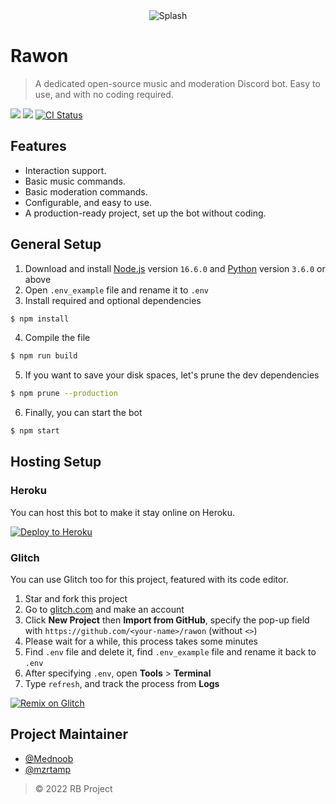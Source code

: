 <div align="center">
    <img src="https://repository-images.githubusercontent.com/236645319/8a781f4e-6955-499a-9e88-380c5adccfa5" alt="Splash" />
</div>

# Rawon

> A dedicated open-source music and moderation Discord bot. Easy to use, and with no coding required.

<a href="https://discord.com/oauth2/authorize?client_id=711712829031448637&permissions=53857345&scope=bot"><img src="https://img.shields.io/static/v1?label=Invite%20Me&message=Rawon%237022&plastic&color=5865F2&logo=discord"></a>
<img src="https://badgen.net/badge/icon/typescript?icon=typescript&label">
<a href="https://github.com/Rahagia/rawon/actions?query=workflow%3A%22Lint+code+%26+compile+test%22"><img src="https://github.com/Rahagia/rawon/workflows/Lint%20code%20&%20compile%20test/badge.svg" alt="CI Status" /></a>

## Features
- Interaction support.
- Basic music commands.
- Basic moderation commands.
- Configurable, and easy to use.
- A production-ready project, set up the bot without coding.

## General Setup
1. Download and install [Node.js](https://nodejs.org) version `16.6.0` and [Python](https://python.org) version `3.6.0` or above
2. Open `.env_example` file and rename it to `.env`
3. Install required and optional dependencies
```sh
$ npm install
```
4. Compile the file
```sh
$ npm run build
```
5. If you want to save your disk spaces, let's prune the dev dependencies
```sh
$ npm prune --production
```
6. Finally, you can start the bot
```sh
$ npm start
```

## Hosting Setup

### Heroku
You can host this bot to make it stay online on Heroku.

<a href="https://heroku.com/deploy?template=https://github.com/Rahagia/rawon"><img src="https://www.herokucdn.com/deploy/button.svg" alt="Deploy to Heroku"></a>

### Glitch
You can use Glitch too for this project, featured with its code editor.

1. Star and fork this project
2. Go to [glitch.com](https://glitch.com) and make an account
3. Click **New Project** then **Import from GitHub**, specify the pop-up field with `https://github.com/<your-name>/rawon` (without `<>`)
4. Please wait for a while, this process takes some minutes
5. Find `.env` file and delete it, find `.env_example` file and rename it back to `.env`
6. After specifying `.env`, open **Tools** > **Terminal**
7. Type `refresh`, and track the process from **Logs**

<a href="https://glitch.com/edit/#!/import/github/Rahagia/rawon"><img src="https://cdn.glitch.com/2703baf2-b643-4da7-ab91-7ee2a2d00b5b%2Fremix-button.svg" alt="Remix on Glitch"></a>

## Project Maintainer
- [@Mednoob](https://github.com/Mednoob)
- [@mzrtamp](https://github.com/mzrtamp)

> © 2022 RB Project
